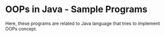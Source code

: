 # OOPs in Java - Sample Programs 
Here, these programs are related to Java language that tries to implement OOPs concept. 

